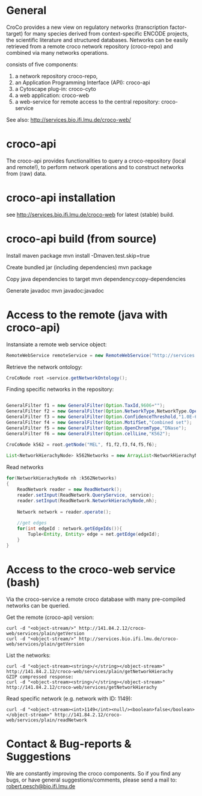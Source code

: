 General
=========
CroCo provides a new view on regulatory networks (transcription factor-target) for many species derived from context-specific ENCODE projects, the scientific literature and structured databases. Networks can be easily retrieved from a remote croco network repository (croco-repo) and combined via many networks operations.

consists of five components:

1. a network repository croco-repo,
2. an Application Programming Interface (API): croco-api
3. a Cytoscape plug-in: croco-cyto
4. a web application: croco-web
5. a web-service for remote access to the central repository: croco-service

See also: http://services.bio.ifi.lmu.de/croco-web/

croco-api
=========
The croco-api provides functionalities to query a croco-repository (local and remote!), to perform network operations and to construct networks from (raw) data.

croco-api installation
=========
see http://services.bio.ifi.lmu.de/croco-web for latest (stable) build.

croco-api build (from source)
=========

Install maven package
mvn install -Dmaven.test.skip=true

Create bundled jar (including dependencies) 
mvn package

Copy java dependencies to target
mvn dependency:copy-dependencies

Generate javadoc
mvn javadoc:javadoc

Access to the remote  (java with croco-api)
=========

Instansiate a remote web service object:
```Java
RemoteWebService remoteService = new RemoteWebService("http://services.bio.ifi/croco-web/services/");
```

Retrieve the network ontology:
```Java
CroCoNode root =service.getNetworkOntology();
```

Finding specific networks in the repository:
```Java

GeneralFilter f1 = new GeneralFilter(Option.TaxId,9606+"");
GeneralFilter f2 = new GeneralFilter(Option.NetworkType,NetworkType.OpenChrom.name());
GeneralFilter f3 = new GeneralFilter(Option.ConfidenceThreshold,"1.0E-6");
GeneralFilter f4 = new GeneralFilter(Option.MotifSet,"Combined set");
GeneralFilter f5 = new GeneralFilter(Option.OpenChromType,"DNase");
GeneralFilter f6 = new GeneralFilter(Option.cellLine,"K562");

CroCoNode k562 = root.getNode("MEL", f1,f2,f3,f4,f5,f6);
	
List<NetworkHierachyNode> k562Networks = new ArrayList<NetworkHierachyNode>(k562.getNetworks());
```

Read networks
```Java
for(NetworkHierachyNode nh :k562Networks)
{
	ReadNetwork reader = new ReadNetwork();
	reader.setInput(ReadNetwork.QueryService, service);
	reader.setInput(ReadNetwork.NetworkHierachyNode,nh);
			
	Network network = reader.operate();
		
	//get edges
	for(int edgeId : network.getEdgeIds()){
    	Tuple<Entity, Entity> edge = net.getEdge(edgeId);	
    }
}
```

Access to the croco-web service (bash)
=========
Via the croco-service a remote croco database with many pre-compiled networks can be queried.

Get the remote (croco-api) version:
```Shell
curl -d "<object-stream/>" http://141.84.2.12/croco-web/services/plain/getVersion
curl -d "<object-stream/>" http://services.bio.ifi.lmu.de/croco-web/services/plain/getVersion
```

List the networks:

```Shell
curl -d "<object-stream><string>/</string></object-stream>" http://141.84.2.12/croco-web/services/plain/getNetworkHierachy
GZIP compressed response:
curl -d "<object-stream><string>/</string></object-stream>" http://141.84.2.12/croco-web/services/getNetworkHierachy
```


Read specific network (e.g. network with ID: 1149):
```Shell
curl -d "<object-stream><int>1149</int><null/><boolean>false</boolean></object-stream>" http://141.84.2.12/croco-web/services/plain/readNetwork
```

Contact & Bug-reports & Suggestions
=========
We are constantly improving the croco components. So if you find any bugs, or have general suggestions/comments, please send a mail to: robert.pesch@bio.ifi.lmu.de

